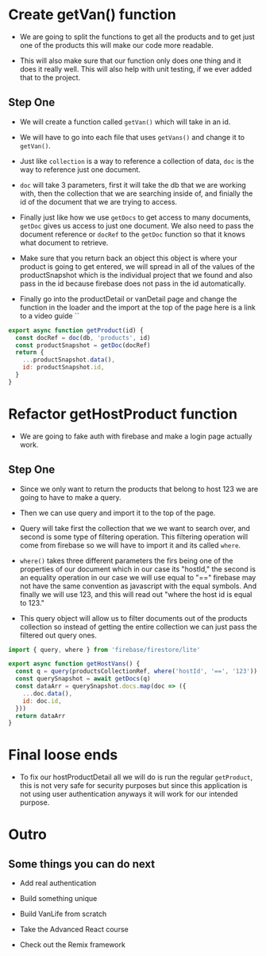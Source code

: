 # Create getVan() function

- We are going to split the functions to get all the products and to get just one of the products this will make our code more readable.

- This will also make sure that our function only does one thing and it does it really well. This will also help with unit testing, if we ever added that to the project.

## Step One

- We will create a function called `getVan()` which will take in an id.

- We will have to go into each file that uses `getVans()` and change it to `getVan()`.

- Just like `collection` is a way to reference a collection of data, `doc` is the way to reference just one document.

- `doc` will take 3 parameters, first it will take the db that we are working with, then the collection that we are searching inside of, and finially the id of the document that we are trying to access.

- Finally just like how we use `getDocs` to get access to many documents, `getDoc` gives us access to just one document. We also need to pass the document reference or `docRef` to the `getDoc` function so that it knows what document to retrieve.

- Make sure that you return back an object this object is where your product is going to get entered, we will spread in all of the values of the productSnapshot which is the individual project that we found and also pass in the id because firebase does not pass in the id automatically.

- Finally go into the productDetail or vanDetail page and change the function in the loader and the import at the top of the page here is a link to a video guide ``

```js
export async function getProduct(id) {
  const docRef = doc(db, 'products', id)
  const productSnapshot = getDoc(docRef)
  return {
    ...productSnapshot.data(),
    id: productSnapshot.id,
  }
}
```

# Refactor getHostProduct function

- We are going to fake auth with firebase and make a login page actually work.

## Step One

- Since we only want to return the products that belong to host 123 we are going to have to make a query.

- Then we can use query and import it to the top of the page.

- Query will take first the collection that we we want to search over, and second is some type of filtering operation. This filtering operation will come from firebase so we will have to import it and its called `where`.

- `where()` takes three different parameters the firs being one of the properties of our document which in our case its "hostId," the second is an equality operation in our case we will use equal to "==" firebase may not have the same convention as javascript with the equal symbols. And finally we will use 123, and this will read out "where the host id is equal to 123."

- This query object will allow us to filter documents out of the products collection so instead of getting the entire collection we can just pass the filtered out query ones.

```js
import { query, where } from 'firebase/firestore/lite'

export async function getHostVans() {
  const q = query(productsCollectionRef, where('hostId', '==', '123'))
  const querySnapshot = await getDocs(q)
  const dataArr = querySnapshot.docs.map(doc => ({
    ...doc.data(),
    id: doc.id,
  }))
  return dataArr
}
```

# Final loose ends

- To fix our hostProductDetail all we will do is run the regular `getProduct`, this is not very safe for security purposes but since this application is not using user authentication anyways it will work for our intended purpose.

# Outro

## Some things you can do next

- Add real authentication

- Build something unique

- Build VanLife from scratch

- Take the Advanced React course

- Check out the Remix framework
